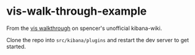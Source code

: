 # vis-walk-through-example

From the [vis walkthrough](https://github.com/spalger/kibana/wiki) on spencer's unofficial kibana-wiki.

Clone the repo into `src/kibana/plugins` and restart the dev server to get started.
